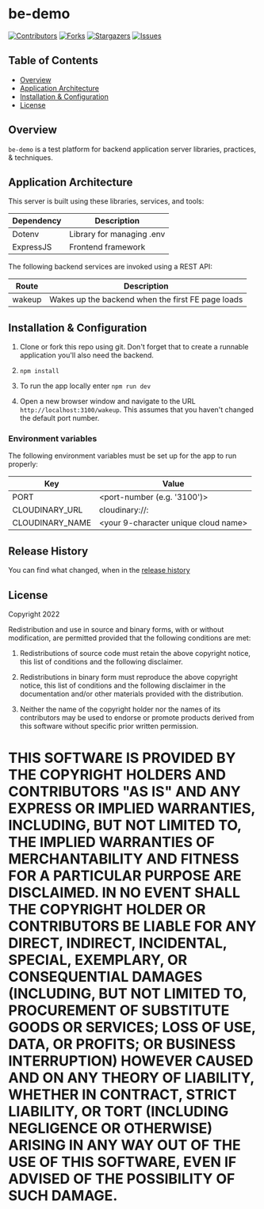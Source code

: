 # be-demo
[contributors-shield]: https://img.shields.io/github/contributors/jdmedlock/be-demo.svg?style=for-the-badge
[contributors-url]: https://github.com/jdmedlock/be-demo/graphs/contributors
[forks-shield]: https://img.shields.io/github/forks/jdmedlock/be-demo.svg?style=for-the-badge
[forks-url]: https://github.com/jdmedlock/be-demo/network/members
[stars-shield]: https://img.shields.io/github/stars/jdmedlock/be-demo.svg?style=for-the-badge
[stars-url]: https://github.com/jdmedlock/be-demo/stargazers
[issues-shield]: https://img.shields.io/github/issues/jdmedlock/be-demo.svg?style=for-the-badge
[issues-url]: https://github.com/jdmedlock/be-demo/issues

[![Contributors][contributors-shield]][contributors-url]
[![Forks][forks-shield]][forks-url]
[![Stargazers][stars-shield]][stars-url]
[![Issues][issues-shield]][issues-url]
## Table of Contents

* [Overview](#overview)
* [Application Architecture](#application-architecture)
* [Installation & Configuration](#installation-configuration)
* [License](#license)


## Overview

`be-demo` is a test platform for backend application server libraries,
practices, & techniques. 

## Application Architecture

This server is built using these libraries, services, and tools:

| Dependency  | Description                 |
|-------------|-----------------------------|
| Dotenv      | Library for managing .env   |
| ExpressJS   | Frontend framework          |

The following backend services are invoked using a REST API:

| Route   | Description                                       |
|---------|---------------------------------------------------|
| wakeup  | Wakes up the backend when the first FE page loads |

## Installation & Configuration

1. Clone or fork this repo using git. Don't forget that to create a runnable application you'll also need the backend.

2. `npm install`

3. To run the app locally enter `npm run dev`

4. Open a new browser window and navigate to the URL `http://localhost:3100/wakeup`. This assumes that you haven't changed the default port number.

### Environment variables

The following environment variables must be set up for the app to run properly:

| Key             | Value                                |
|-----------------|--------------------------------------|
| PORT            | <port-number (e.g. '3100')>          |
| CLOUDINARY_URL  | cloudinary://<api-key>:<api-secret>  |
| CLOUDINARY_NAME | <your 9-character unique cloud name> |

## Release History

You can find what changed, when in the [release history](./docs/RELEASE_HISTORY.md)

## License

Copyright 2022 <COPYRIGHT Jim D. Medlock>

Redistribution and use in source and binary forms, with or without modification, are permitted provided that the following conditions are met:

1. Redistributions of source code must retain the above copyright notice, this list of conditions and the following disclaimer.

2. Redistributions in binary form must reproduce the above copyright notice, this list of conditions and the following disclaimer in the documentation and/or other materials provided with the distribution.

3. Neither the name of the copyright holder nor the names of its contributors may be used to endorse or promote products derived from this software without specific prior written permission.

THIS SOFTWARE IS PROVIDED BY THE COPYRIGHT HOLDERS AND CONTRIBUTORS "AS IS" AND ANY EXPRESS OR IMPLIED WARRANTIES, INCLUDING, BUT NOT LIMITED TO, THE IMPLIED WARRANTIES OF MERCHANTABILITY AND FITNESS FOR A PARTICULAR PURPOSE ARE DISCLAIMED. IN NO EVENT SHALL THE COPYRIGHT HOLDER OR CONTRIBUTORS BE LIABLE FOR ANY DIRECT, INDIRECT, INCIDENTAL, SPECIAL, EXEMPLARY, OR CONSEQUENTIAL DAMAGES (INCLUDING, BUT NOT LIMITED TO, PROCUREMENT OF SUBSTITUTE GOODS OR SERVICES; LOSS OF USE, DATA, OR PROFITS; OR BUSINESS INTERRUPTION) HOWEVER CAUSED AND ON ANY THEORY OF LIABILITY, WHETHER IN CONTRACT, STRICT LIABILITY, OR TORT (INCLUDING NEGLIGENCE OR OTHERWISE) ARISING IN ANY WAY OUT OF THE USE OF THIS SOFTWARE, EVEN IF ADVISED OF THE POSSIBILITY OF SUCH DAMAGE.
=======